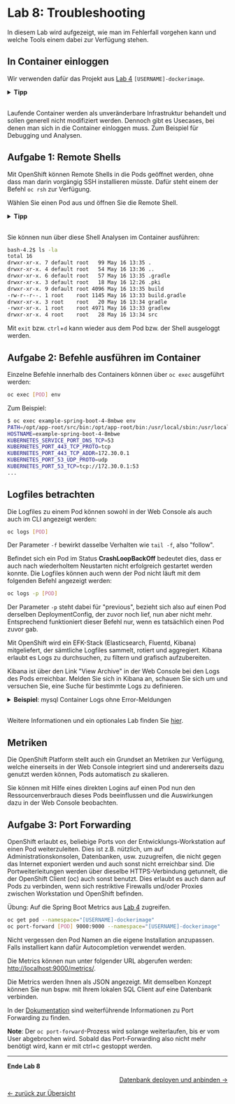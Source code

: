 # Lab 8: Troubleshooting

In diesem Lab wird aufgezeigt, wie man im Fehlerfall vorgehen kann und welche Tools einem dabei zur Verfügung stehen.

## In Container einloggen

Wir verwenden dafür das Projekt aus [Lab 4](04_deploy_dockerimage.md) `[USERNAME]-dockerimage`.

<details><summary><b>Tipp</b></summary>oc project [USERNAME]-dockerimage</details><br/>

Laufende Container werden als unveränderbare Infrastruktur behandelt und sollen generell nicht modifiziert werden.
Dennoch gibt es Usecases, bei denen man sich in die Container einloggen muss.
Zum Beispiel für Debugging und Analysen.

## Aufgabe 1: Remote Shells

Mit OpenShift können Remote Shells in die Pods geöffnet werden, ohne dass man darin vorgängig SSH installieren müsste.
Dafür steht einem der Befehl `oc rsh` zur Verfügung.

Wählen Sie einen Pod aus und öffnen Sie die Remote Shell.

<details><summary><b>Tipp</b></summary>oc get pods<br/>oc rsh [POD]</details><br/>

Sie können nun über diese Shell Analysen im Container ausführen:

```bash
bash-4.2$ ls -la
total 16
drwxr-xr-x. 7 default root   99 May 16 13:35 .
drwxr-xr-x. 4 default root   54 May 16 13:36 ..
drwxr-xr-x. 6 default root   57 May 16 13:35 .gradle
drwxr-xr-x. 3 default root   18 May 16 12:26 .pki
drwxr-xr-x. 9 default root 4096 May 16 13:35 build
-rw-r--r--. 1 root    root 1145 May 16 13:33 build.gradle
drwxr-xr-x. 3 root    root   20 May 16 13:34 gradle
-rwxr-xr-x. 1 root    root 4971 May 16 13:33 gradlew
drwxr-xr-x. 4 root    root   28 May 16 13:34 src
```

Mit `exit` bzw. `ctrl`+`d` kann wieder aus dem Pod bzw. der Shell ausgeloggt werden.


## Aufgabe 2: Befehle ausführen im Container

Einzelne Befehle innerhalb des Containers können über `oc exec` ausgeführt werden:

```bash
oc exec [POD] env
```

Zum Beispiel:

```bash
$ oc exec example-spring-boot-4-8mbwe env
PATH=/opt/app-root/src/bin:/opt/app-root/bin:/usr/local/sbin:/usr/local/bin:/usr/sbin:/usr/bin:/sbin:/bin
HOSTNAME=example-spring-boot-4-8mbwe
KUBERNETES_SERVICE_PORT_DNS_TCP=53
KUBERNETES_PORT_443_TCP_PROTO=tcp
KUBERNETES_PORT_443_TCP_ADDR=172.30.0.1
KUBERNETES_PORT_53_UDP_PROTO=udp
KUBERNETES_PORT_53_TCP=tcp://172.30.0.1:53
...
```


## Logfiles betrachten

Die Logfiles zu einem Pod können sowohl in der Web Console als auch auch im CLI angezeigt werden:

```bash
oc logs [POD]
```

Der Parameter `-f` bewirkt dasselbe Verhalten wie `tail -f`, also "follow".

Befindet sich ein Pod im Status __CrashLoopBackOff__ bedeutet dies, dass er auch nach wiederholtem Neustarten nicht erfolgreich gestartet werden konnte.
Die Logfiles können auch wenn der Pod nicht läuft mit dem folgenden Befehl angezeigt werden:

```bash
oc logs -p [POD]
```

Der Parameter `-p` steht dabei für "previous", bezieht sich also auf einen Pod derselben DeploymentConfig, der zuvor noch lief, nun aber nicht mehr.
Entsprechend funktioniert dieser Befehl nur, wenn es tatsächlich einen Pod zuvor gab.

Mit OpenShift wird ein EFK-Stack (Elasticsearch, Fluentd, Kibana) mitgeliefert, der sämtliche Logfiles sammelt, rotiert und aggregiert.
Kibana erlaubt es Logs zu durchsuchen, zu filtern und grafisch aufzubereiten.

Kibana ist über den Link "View Archive" in der Web Console bei den Logs des Pods erreichbar.
Melden Sie sich in Kibana an, schauen Sie sich um und versuchen Sie, eine Suche für bestimmte Logs zu definieren.

<details><summary><b>Beispiel</b>: mysql Container Logs ohne Error-Meldungen</summary>kubernetes.container_name:"mysql" AND -message:"error"</details><br/>

Weitere Informationen und ein optionales Lab finden Sie [hier](../additional-labs/logging_efk_stack.md).


## Metriken

Die OpenShift Platform stellt auch ein Grundset an Metriken zur Verfügung, welche einerseits in der Web Console integriert sind und andererseits dazu genutzt werden können, Pods automatisch zu skalieren.

Sie können mit Hilfe eines direkten Logins auf einen Pod nun den Ressourcenverbrauch dieses Pods beeinflussen und die Auswirkungen dazu in der Web Console beobachten.


## Aufgabe 3: Port Forwarding

OpenShift erlaubt es, beliebige Ports von der Entwicklungs-Workstation auf einen Pod weiterzuleiten.
Dies ist z.B. nützlich, um auf Administrationskonsolen, Datenbanken, usw. zuzugreifen, die nicht gegen das Internet exponiert werden und auch sonst nicht erreichbar sind.
Die Portweiterleitungen werden über dieselbe HTTPS-Verbindung getunnelt, die der OpenShift Client (oc) auch sonst benutzt.
Dies erlaubt es auch dann auf Pods zu verbinden, wenn sich restriktive Firewalls und/oder Proxies zwischen Workstation und OpenShift befinden.

Übung: Auf die Spring Boot Metrics aus [Lab 4](04_deploy_dockerimage.md) zugreifen.

```bash
oc get pod --namespace="[USERNAME]-dockerimage"
oc port-forward [POD] 9000:9000 --namespace="[USERNAME]-dockerimage"
```

Nicht vergessen den Pod Namen an die eigene Installation anzupassen.
Falls installiert kann dafür Autocompletion verwendet werden.

Die Metrics können nun unter folgender URL abgerufen werden: [http://localhost:9000/metrics/](http://localhost:9000/metrics/).

Die Metrics werden Ihnen als JSON angezeigt.
Mit demselben Konzept können Sie nun bspw. mit Ihrem lokalen SQL Client auf eine Datenbank verbinden.

In der [Dokumentation](https://docs.openshift.com/container-platform/4.3/nodes/containers/nodes-containers-port-forwarding.html) sind weiterführende Informationen zu Port Forwarding zu finden.

__Note__:
Der `oc port-forward`-Prozess wird solange weiterlaufen, bis er vom User abgebrochen wird.
Sobald das Port-Forwarding also nicht mehr benötigt wird, kann er mit ctrl+c gestoppt werden.

---

__Ende Lab 8__

<p width="100px" align="right"><a href="09_database.md">Datenbank deployen und anbinden →</a></p>

[← zurück zur Übersicht](../README.md)
